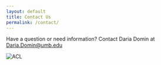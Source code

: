 ```yaml
---
layout: default
title: Contact Us
permalink: /contact/
---
```

<div class="container">
  <div class="row">
<div class="col-12">

<p>Have a question or need information? Contact Daria Domin at <a href="mailto:Daria.Domin@umb.edu">Daria.Domin@umb.edu</a>  </p>

![ACL](https://ucarecdn.com/eb27f355-d3e6-43c0-9f85-e95412d3075b/ "ACL")

</div>
</div>
</div>



